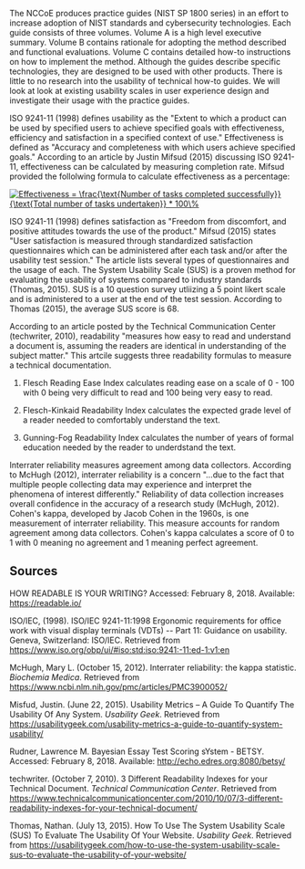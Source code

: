 The NCCoE produces practice guides (NIST SP 1800 series) in an effort to increase adoption of NIST standards and cybersecurity technologies. Each guide consists of three volumes. Volume A is a high level executive summary. Volume B contains rationale for adopting the method described and functional evaluations. Volume C contains detailed how-to instructions on how to implement the method. Although the guides describe specific technologies, they are designed to be used with other products. There is little to no research into the usability of technical how-to guides. We will look at look at existing usability scales in user experience design and investigate their usage with the practice guides.

ISO 9241-11 (1998) defines usability as the "Extent to which a product can be used by specified users to achieve specified goals with effectiveness, efficiency and satisfaction in a specified context of use." Effectiveness is defined as "Accuracy and completeness with which users achieve specified goals." According to an article by Justin Mifsud (2015) discussing ISO 9241-11, effectiveness can be calculated by measuring completion rate. Mifsud provided the follolwing formula to calculate effectiveness as a percentage:

<a href="https://www.codecogs.com/eqnedit.php?latex=Effectiveness&space;=&space;\frac{\text{Number&space;of&space;tasks&space;completed&space;successfully}}{\text{Total&space;number&space;of&space;tasks&space;undertaken}}&space;*&space;100\%" target="_blank"><img src="https://latex.codecogs.com/gif.latex?Effectiveness&space;=&space;\frac{\text{Number&space;of&space;tasks&space;completed&space;successfully}}{\text{Total&space;number&space;of&space;tasks&space;undertaken}}&space;*&space;100\%" title="Effectiveness = \frac{\text{Number of tasks completed successfully}}{\text{Total number of tasks undertaken}} * 100\%" /></a>

ISO 9241-11 (1998) defines satisfaction as "Freedom from discomfort, and positive attitudes towards the use of the product." Mifsud (2015) states "User satisfaction is measured through standardized satisfaction questionnaires which can be administered after each task and/or after the usability test session." The article lists several types of questionnaires and the usage of each. The System Usability Scale (SUS) is a proven method for evaluating the usability of systems compared to industry standards (Thomas, 2015). SUS is a 10 question survey utliizing a 5 point likert scale and is administered to a user at the end of the test session. According to Thomas (2015), the average SUS score is 68. 

According to an article posted by the Technical Communication Center (techwriter, 2010), readability "measures how easy to read and understand a document is, assuming the readers are identical in understanding of the subject matter." This artcile suggests three readability formulas to measure a technical documentation.

1. Flesch Reading Ease Index calculates reading ease on a scale of 0 - 100 with 0 being very difficult to read and 100 being very easy to read.

2. Flesch-Kinkaid Readability Index calculates the expected grade level of a reader needed to comfortably understand the text.

3. Gunning-Fog Readability Index calculates the number of years of formal education needed by the reader to underdstand the text.

Interrater reliability measures agreement among data collectors. According to McHugh (2012), interrater reliability is a concern "...due to the fact that multiple people collecting data may experience and interpret the phenomena of interest differently." Reliability of data collection increases overall confidence in the accuracy of a research study (McHugh, 2012). Cohen's kappa, developed by Jacob Cohen in the 1960s, is one measurement of interrater reliability. This measure accounts for random agreement among data collectors. Cohen's kappa calculates a score of 0 to 1 with 0 meaning no agreement and 1 meaning perfect agreement.

## Sources

HOW READABLE IS YOUR WRITING? Accessed: February 8, 2018. Available: https://readable.io/

ISO/IEC, (1998). ISO/IEC 9241-11:1998 Ergonomic requirements for office work with visual display terminals (VDTs) -- Part 11: Guidance on usability. Geneva, Switzerland: ISO/IEC. Retrieved from https://www.iso.org/obp/ui/#iso:std:iso:9241:-11:ed-1:v1:en

McHugh, Mary L. (October 15, 2012). Interrater reliability: the kappa statistic. *Biochemia Medica*. Retrieved from https://www.ncbi.nlm.nih.gov/pmc/articles/PMC3900052/

Misfud, Justin. (June 22, 2015). Usability Metrics – A Guide To Quantify The Usability Of Any System. *Usability Geek*. Retrieved from
https://usabilitygeek.com/usability-metrics-a-guide-to-quantify-system-usability/

Rudner, Lawrence M. Bayesian Essay Test Scoring sYstem - BETSY. Accessed: February 8, 2018. Available: http://echo.edres.org:8080/betsy/

techwriter. (October 7, 2010). 3 Different Readability Indexes for your Technical Document. *Technical Communication Center*. Retrieved from https://www.technicalcommunicationcenter.com/2010/10/07/3-different-readability-indexes-for-your-technical-document/

Thomas, Nathan. (July 13, 2015). How To Use The System Usability Scale (SUS) To Evaluate The Usability Of Your Website. *Usability Geek*. Retrieved from https://usabilitygeek.com/how-to-use-the-system-usability-scale-sus-to-evaluate-the-usability-of-your-website/



